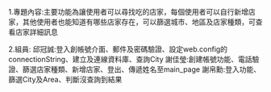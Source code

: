 1.專題內容:主要功能為讓使用者可以尋找吃的店家，每個使用者可以自行新增店家，其他使用者也能知道有哪些店家存在，可以篩選城市、地區及店家種類，可查看店家詳細訊息

2.組員:
  邱冠誠:登入創帳號介面、郵件及密碼驗證、設定web.config的connectionString、建立及連線資料庫、查詢City
  謝佳瑩:創建帳號功能、電話驗證、篩選店家種類、新增店家、登出、傳遞姓名至main_page
  謝帛勳:登入功能、篩選City及Area、判斷沒查詢到結果
